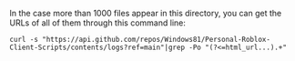 In the case more than 1000 files appear in this directory, you can get the URLs of all of them through this command line:

```console
curl -s "https://api.github.com/repos/Windows81/Personal-Roblox-Client-Scripts/contents/logs?ref=main"|grep -Po "(?<=html_url...).+"
```
